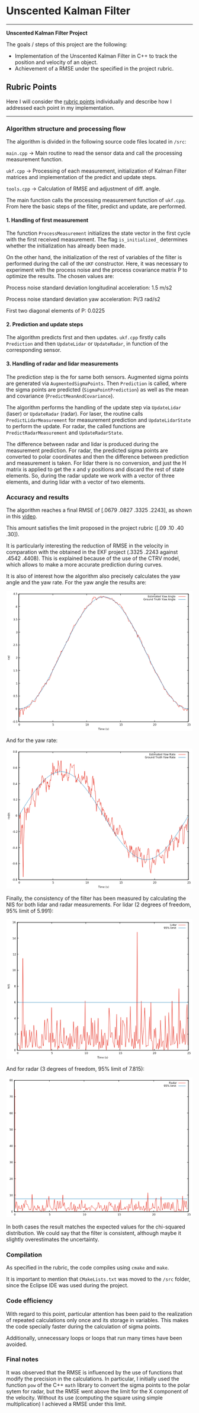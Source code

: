 # **Unscented Kalman Filter**

---

**Unscented Kalman Filter Project**

The goals / steps of this project are the following:

* Implementation of the Unscented Kalman Filter in C++ to track the position and velocity of an object.
* Achievement of a RMSE under the specified in the project rubric.

[//]: # (Image References)

[image1]: ./outputs/RMSE_Unscented.png "Undistorted"
[image2]: ./outputs/YawAngle.png "Undistorted"
[image3]: ./outputs/YawRate.png "Undistorted"
[image4]: ./outputs/Lidar_NIS.png "Undistorted"
[image5]: ./outputs/Radar_NIS.png "Undistorted"

## Rubric Points

Here I will consider the [rubric points](https://review.udacity.com/#!/projects/284/view) individually and describe how I addressed each point in my implementation.  

---


### Algorithm structure and processing flow

The algorithm is divided in the following source code files located in `/src`:

`main.cpp` -> Main routine to read the sensor data and call the processing measurement function.

`ukf.cpp` -> Processing of each measurement, initialization of Kalman Filter matrices and implementation of the predict and update steps.

`tools.cpp` -> Calculation of RMSE and adjustment of diff. angle.

The main function calls the processing measurement function of `ukf.cpp`. From here the basic steps of the filter, predict and update, are performed.

#### 1. Handling of first measurement

The function `ProcessMeasurement` initializes the state vector in the first cycle with the first received measurement. The flag `is_initialized_` determines whether the initialization has already been made.

On the other hand, the initialization of the rest of variables of the filter is performed during the call of the `UKF` constructor. Here, it was necessary to experiment with the process noise and the process covariance matrix P to optimize the results. The chosen values are:

Process noise standard deviation longitudinal acceleration: 1.5 m/s2

Process noise standard deviation yaw acceleration: Pi/3 rad/s2

First two diagonal elements of P: 0.0225

#### 2. Prediction and update steps

The algorithm predicts first and then updates. `ukf.cpp` firstly calls `Prediction` and then `UpdateLidar` or `UpdateRadar`, in function of the corresponding sensor.

#### 3. Handling of radar and lidar measurements

The prediction step is the for same both sensors. Augmented sigma points are generated via `AugmentedSigmaPoints`. Then `Prediction` is called, where the sigma points are predicted (`SigmaPointPrediction`) as well as the mean and covariance (`PredictMeanAndCovariance`).

The algorithm performs the handling of the update step via `UpdateLidar` (laser) or `UpdateRadar` (radar). For laser, the routine calls `PredictLidarMeasurement` for measurement prediction and `UpdateLidarState` to perform the update. For radar, the called functions are `PredictRadarMeasurement` and `UpdateRadarState`.

The difference between radar and lidar is produced during the measurement prediction. For radar, the predicted sigma points are converted to polar coordinates and then the difference between prediction and measurement is taken. For lidar there is no conversion, and just the H matrix is applied to get the x and y positions and discard the rest of state elements. So, during the radar update we work with a vector of three elements, and during lidar with a vector of two elements.

### Accuracy and results

The algorithm reaches a final RMSE of [.0679 .0827 .3325 .2243], as shown in this [video](https://www.youtube.com/watch?v=9osHme6ntOI).

This amount satisfies the limit proposed in the project rubric ([.09 .10 .40 .30]).

It is particularly interesting the reduction of RMSE in the velocity in comparation with the obtained in the EKF project (.3325 .2243 against .4542 .4408). This is explained because of the use of the CTRV model, which allows to make a more accurate prediction during curves.

It is also of interest how the algorithm also precisely calculates the yaw angle and the yaw rate. For the yaw angle the results are:

![alt text][image2]

And for the yaw rate:

![alt text][image3]

Finally, the consistency of the filter has been measured by calculating the NIS for both lidar and radar measurements. For lidar (2 degrees of freedom, 95% limit of 5.991):

![alt text][image4]

And for radar (3 degrees of freedom, 95% limit of 7.815):

![alt text][image5]

In both cases the result matches the expected values for the chi-squared distribution. We could say that the filter is consistent, although maybe it slightly overestimates the uncertainty.


### Compilation

As specified in the rubric, the code compiles using `cmake` and `make`.

It is important to mention that `CMakeLists.txt` was moved to the `/src` folder, since the Eclipse IDE was used during the project.

### Code efficiency

With regard to this point, particular attention has been paid to the realization of repeated calculations only once and its storage in variables. This makes the code specially faster during the calculation of sigma points.

Additionally, unnecessary loops or loops that run many times have been avoided.

### Final notes

It was observed that the RMSE is influenced by the use of functions that modify the precision in the calculations. In particular, I initially used the function `pow` of the C++ `math` library to convert the sigma points to the polar sytem for radar, but the RMSE went above the limit for the X component of the velocity. Without its use (computing the square using simple multiplication) I achieved a RMSE under this limit.
